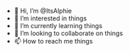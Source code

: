- 👋 Hi, I’m @ItsAlphie
- 👀 I’m interested in things
- 🌱 I’m currently learning things
- 💞️ I’m looking to collaborate on things
- 📫 How to reach me things

<!---
ItsAlphie/ItsAlphie is a ✨ special ✨ repository because its `README.md` (this file) appears on your GitHub profile.
You can click the Preview link to take a look at your changes.
--->
